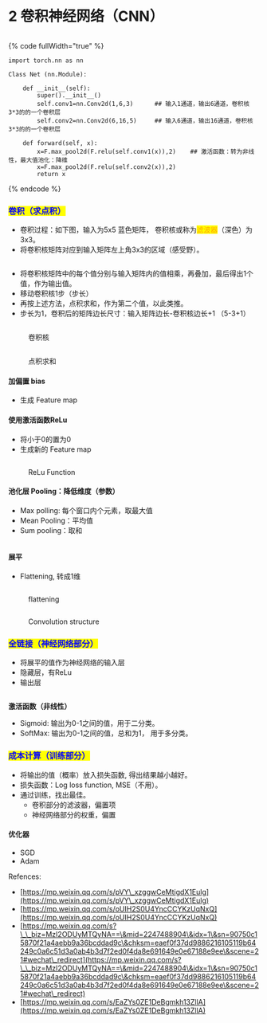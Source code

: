 # 2️ 卷积神经网络（CNN）

<figure><img src="../../.gitbook/assets/CNN-1.gif" alt=""><figcaption></figcaption></figure>

{% code fullWidth="true" %}
```
import torch.nn as nn

Class Net (nn.Module):

    def __init__(self):
        super().__init__()
        self.conv1=nn.Conv2d(1,6,3)      ## 输入1通道，输出6通道，卷积核3*3的的一个卷积层
        self.conv2=nn.Conv2d(6,16,5)     ## 输入6通道，输出16通道，卷积核3*3的的一个卷积层
 
    def forward(self, x):
        x=F.max_pool2d(F.relu(self.conv1(x)),2)    ## 激活函数：转为非线性，最大值池化：降维
        x=F.max_pool2d(F.relu(self.conv2(x)),2)
        return x
```
{% endcode %}



### <mark style="color:blue;">卷积（求点积）</mark>

* 卷积过程：如下图，输入为5x5 蓝色矩阵， 卷积核或称为<mark style="color:orange;">滤波器</mark>（深色）为3x3。
* 将卷积核矩阵对应到输入矩阵左上角3x3的区域（感受野）。

<figure><img src="../../.gitbook/assets/CNN-3.gif" alt=""><figcaption></figcaption></figure>

* 将卷积核矩阵中的每个值分别与输入矩阵内的值相乘，再叠加，最后得出1个值，作为输出值。
* 移动卷积核1步（步长）
* 再按上述方法，点积求和，作为第二个值，以此类推。
* 步长为1，卷积后的矩阵边长尺寸：输入矩阵边长-卷积核边长+1   （5-3+1）

<figure><img src="../../.gitbook/assets/image (22).png" alt=""><figcaption><p>卷积核</p></figcaption></figure>

<figure><img src="../../.gitbook/assets/CNN-2.gif" alt=""><figcaption><p>点积求和</p></figcaption></figure>

#### 加偏置 bias

* 生成 Feature map

#### 使用激活函数ReLu

* 将小于0的置为0
* 生成新的 Feature map

<figure><img src="../../.gitbook/assets/image (1) (1) (1).png" alt=""><figcaption><p>ReLu Function</p></figcaption></figure>

#### 池化层 Pooling：降低维度（参数）

* Max polling: 每个窗口内个元素，取最大值
* Mean Pooling：平均值
* Sum pooling：取和

<figure><img src="../../.gitbook/assets/image (1) (1).png" alt=""><figcaption></figcaption></figure>

#### 展平

* Flattening, 转成1维

<figure><img src="../../.gitbook/assets/image (1).png" alt=""><figcaption><p>flattening</p></figcaption></figure>

<figure><img src="../../.gitbook/assets/image (5).png" alt=""><figcaption><p>Convolution structure</p></figcaption></figure>

### <mark style="color:blue;">全链接（神经网络部分）</mark>

* 将展平的值作为神经网络的输入层
* 隐藏层，有ReLu
* 输出层

<figure><img src="../../.gitbook/assets/image.png" alt=""><figcaption></figcaption></figure>

**激活函数（非线性）**

* Sigmoid: 输出为0-1之间的值，用于二分类。
* SoftMax: 输出为0-1之间的值，总和为1， 用于多分类。

### <mark style="color:blue;">成本计算（训练部分）</mark>

* 将输出的值（概率）放入损失函数, 得出结果越小越好。
* 损失函数：Log loss function, MSE（不用）。
* 通过训练，找出最佳。
  * 卷积部分的滤波器，偏置项
  * 神经网络部分的权重，偏置

#### 优化器

* SGD
* Adam

Refences:

* [https://mp.weixin.qq.com/s/pVY\_xzggwCeMtigdX1Eulg](https://mp.weixin.qq.com/s/pVY\_xzggwCeMtigdX1Eulg)
* [https://mp.weixin.qq.com/s/oUIH2S0U4YncCCYKzUqNxQ](https://mp.weixin.qq.com/s/oUIH2S0U4YncCCYKzUqNxQ)
* [https://mp.weixin.qq.com/s?\_\_biz=MzI2ODUyMTQyNA==\&mid=2247488904\&idx=1\&sn=90750c15870f21a4aebb9a36bcddad9c\&chksm=eaef0f37dd9886216105119b64249c0a6c51d3a0ab4b3d7f2ed0f4da8e691649e0e67188e9ee\&scene=21#wechat\_redirect](https://mp.weixin.qq.com/s?\_\_biz=MzI2ODUyMTQyNA==\&mid=2247488904\&idx=1\&sn=90750c15870f21a4aebb9a36bcddad9c\&chksm=eaef0f37dd9886216105119b64249c0a6c51d3a0ab4b3d7f2ed0f4da8e691649e0e67188e9ee\&scene=21#wechat\_redirect)
* [https://mp.weixin.qq.com/s/EaZYs0ZE1DeBgmkh13ZllA](https://mp.weixin.qq.com/s/EaZYs0ZE1DeBgmkh13ZllA)
